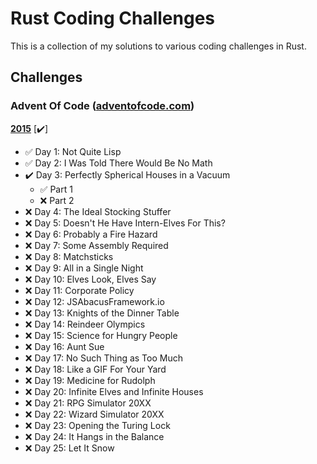 # Rust Coding Challenges

This is a collection of my solutions to various coding challenges in Rust.

## Challenges

### Advent Of Code ([adventofcode.com](https://adventofcode.com))

**[2015](https://adventofcode.com/2015)** [:heavy_check_mark:]

- :white_check_mark: Day 1: Not Quite Lisp
- :white_check_mark: Day 2: I Was Told There Would Be No Math
- :heavy_check_mark: Day 3: Perfectly Spherical Houses in a Vacuum
    - :white_check_mark: Part 1
    - :x: Part 2
- :x: Day 4: The Ideal Stocking Stuffer
- :x: Day 5: Doesn't He Have Intern-Elves For This?
- :x: Day 6: Probably a Fire Hazard
- :x: Day 7: Some Assembly Required
- :x: Day 8: Matchsticks
- :x: Day 9: All in a Single Night
- :x: Day 10: Elves Look, Elves Say
- :x: Day 11: Corporate Policy
- :x: Day 12: JSAbacusFramework.io
- :x: Day 13: Knights of the Dinner Table
- :x: Day 14: Reindeer Olympics
- :x: Day 15: Science for Hungry People
- :x: Day 16: Aunt Sue
- :x: Day 17: No Such Thing as Too Much
- :x: Day 18: Like a GIF For Your Yard
- :x: Day 19: Medicine for Rudolph
- :x: Day 20: Infinite Elves and Infinite Houses
- :x: Day 21: RPG Simulator 20XX
- :x: Day 22: Wizard Simulator 20XX
- :x: Day 23: Opening the Turing Lock
- :x: Day 24: It Hangs in the Balance
- :x: Day 25: Let It Snow